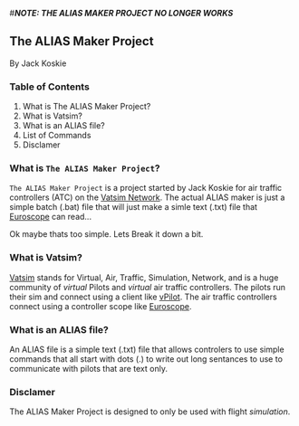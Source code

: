 #**_NOTE: THE ALIAS MAKER PROJECT NO LONGER WORKS_**


## The ALIAS Maker Project
By Jack Koskie

### Table of Contents
1. What is The ALIAS Maker Project?
1. What is Vatsim?
1. What is an ALIAS file?
1. List of Commands
1. Disclamer

### What is `The ALIAS Maker Project`?
`The ALIAS Maker Project` is a project started by Jack Koskie for air traffic controllers (ATC) on the [Vatsim Network](https://www.vatsim.net). The actual ALIAS maker is just a simple batch (.bat) file that will just make a simle text (.txt) file that [Euroscope](http://www.euroscope.hu) can read...

Ok maybe thats too simple. Lets Break it down a bit.

### What is Vatsim?
[Vatsim](https://www.vatsim.net) stands for Virtual, Air, Traffic, Simulation, Network, and is a huge community of *virtual* Pilots and *virtual* air traffic controllers. The pilots run their sim and connect using a client like [vPilot](https://vpilot.metacraft.com/). The air traffic controllers connect using a controller scope like [Euroscope](http://euroscope.hu).

### What is an ALIAS file?
An ALIAS file is a simple text (.txt) file that allows controlers to use simple commands that all start with dots (.) to write out long sentances to use to communicate with pilots that are text only.

### Disclamer
The ALIAS Maker Project is designed to only be used with flight _simulation_.
